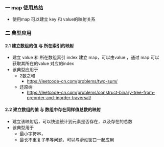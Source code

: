 ### 一 map 使用总结
* 使用map 可以建立 key 和 value的映射关系

### 二 典型应用
#### 2.1 建立数组的值 与 所在索引的映射
* 建立 value 和 所在数组索引 index 建立 map，可以由value ，通过 map 可以获取其所在的value 对应的index
* 该典型应用于
  * 2数之和
    * https://leetcode-cn.com/problems/two-sum/
  * 还原树 
    * https://leetcode-cn.com/problems/construct-binary-tree-from-preorder-and-inorder-traversal/


#### 2.2 建立数组的值 与 数组中存在同样值总数的映射
* 建立该映射后，可以快速统计到元素是否存在，以及存在的总数
* 该典型用于
  *  最小字符串，
  *  最长不重复子串等问题，可以与滑动窗口一起应用
  
